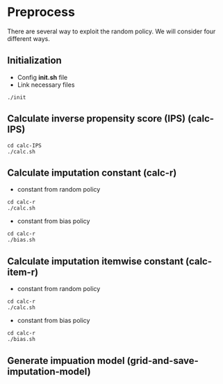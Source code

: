 # Preprocess

There are several way to exploit the random policy. We will consider four different ways.

## Initialization

- Config **init.sh** file
- Link necessary files
```shell
./init
```

## Calculate inverse propensity score (IPS) (calc-IPS)

```shell
cd calc-IPS
./calc.sh
```

## Calculate imputation constant (calc-r)

- constant from random policy
```shell
cd calc-r
./calc.sh
```
- constant from bias policy
```shell
cd calc-r
./bias.sh
```

## Calculate imputation itemwise constant (calc-item-r)

- constant from random policy
```shell
cd calc-r
./calc.sh
```
- constant from bias policy
```shell
cd calc-r
./bias.sh
```

## Generate impuation model (grid-and-save-imputation-model)

